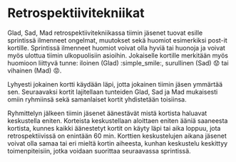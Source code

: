 # Retrospektiivitekniikat

Glad, Sad, Mad retrospektiivitekniikassa tiimin jäsenet tuovat esille sprintissä ilmenneet ongelmat, muutokset sekä huomiot esimerkiksi post-it kortille. Sprintissä ilmenneet huomiot voivat olla hyviä tai huonoja ja voivat myös ulottua tiimin ulkopuolisiin asioihin. Jokaiselle kortille merkitään myös huomioon liittyvä tunne: iloinen (Glad) :simple_smile:, surullinen (Sad) :worried: tai vihainen (Mad) :rage:.

Lyhyesti jokainen kortti käydään läpi, jotta jokainen tiimin jäsen ymmärtää sen. Seuraavaksi kortit lajitellaan tunteiden Glad, Sad ja Mad mukaisesti omiin ryhmiinsä sekä samanlaiset kortit yhdistetään toisiinsa.

Ryhmittelyn jälkeen tiimin jäsenet äänestävät mistä kortista haluavat keskustella eniten. Korteista keskustellaan aloittaen eniten ääniä saaneesta kortista, kunnes kaikki äänestetyt kortit on käyty läpi tai aika loppuu, jota retrospektiivissä on enintään 60 min. Korttien keskustelujen aikana jäsenet voivat olla samaa tai eri mieltä kortin aiheesta, kunhan keskustelu keskittyy toimenpiteisiin, jotka voidaan suorittaa seuraavassa sprintissä.